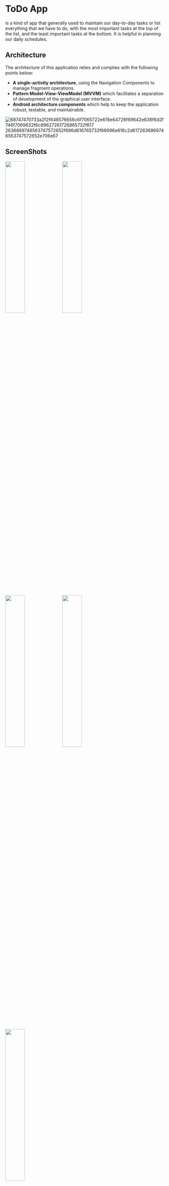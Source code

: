 # ToDo App
is a kind of app that generally used to maintain our day-to-day tasks or list everything that we have to do,
with the most important tasks at the top of the list, and the least important tasks at the bottom.
It is helpful in planning our daily schedules.

## Architecture
The architecture of this application relies and complies with the following points below:
- __A single-activity architecture__, using the Navigation Components to manage fragment operations.
- __Pattern Model-View-ViewModel (MVVM)__ which facilitates a separation of development of the graphical user interface.
- __Android architecture components__ which help to keep the application robust, testable, and maintainable.

![68747470733a2f2f646576656c6f7065722e616e64726f69642e636f6d2f746f7069632f6c69627261726965732f617
2636869746563747572652f696d616765732f66696e616c2d6172636869746563747572652e706e67](https://user-images.githubusercontent.com/54688005/183620846-45807b10-a59f-45f6-8ab6-b23ad2cf3a72.PNG)


## ScreenShots

<p float = "left">
<img src = "https://user-images.githubusercontent.com/54688005/183623208-61058172-b594-4f1f-b385-2b70fe7554d5.png" width = "35%">
<img src = "https://user-images.githubusercontent.com/54688005/183623262-44abea68-7577-4d88-941c-92ebb48af9e2.png" width = "35%">
<img src = "https://user-images.githubusercontent.com/54688005/183623174-89c3f940-1fce-4217-8023-562f523ae5fa.png" width = "35%">
<img src = "https://user-images.githubusercontent.com/54688005/183623286-9d13427a-5e0d-4110-bbd0-1c61593a3511.png" width = "35%">
<img src = "https://user-images.githubusercontent.com/54688005/183623230-0a0a557a-a7b2-4564-9272-fdbaf0cc9d9d.png" width = "35%">
<p/>

# Languages and Tools
* [Kotlin](https://kotlinlang.org/) - official programming language for Android development .
* [Coroutines](https://kotlinlang.org/docs/reference/coroutines-overview.html) - for asynchronous programming .
* [Android Architecture Components](https://developer.android.com/topic/libraries/architecture) - Collection of libraries that help you design robust, testable, and maintainable apps.
  - [LiveData](https://developer.android.com/topic/libraries/architecture/livedata) - Data objects that notify views when the underlying database changes.
  - [ViewModel](https://developer.android.com/topic/libraries/architecture/viewmodel) - Stores UI-related data that isn't destroyed on UI changes. 
  - [Room](https://developer.android.com/topic/libraries/architecture/room) - Access your app's SQLite database with in-app objects and compile-time checks.
  - [Navigation Components](https://developer.android.com/guide/navigation) - the interactions that allow users to navigate across, into, and back out from the different pieces of content within your app
* [Fragment](https://developer.android.com/guide/components/fragments)
* [LeakCanary](https://square.github.io/leakcanary) - memory leak detection library for Android.
* [Unit Testing](https://developer.android.com/training/testing/local-tests) - Build local unit tests.


# How to install and run the project.
You can download Apk from **release** section 




 

